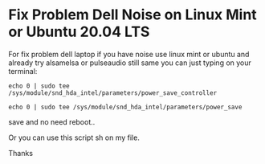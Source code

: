 # Fix Problem Dell Noise on Linux Mint or Ubuntu 20.04 LTS

For fix problem dell laptop if you have noise use linux mint or ubuntu and already try alsamelsa or pulseaudio still same you can just typing on your terminal:


```
echo 0 | sudo tee /sys/module/snd_hda_intel/parameters/power_save_controller

echo 0 | sudo tee /sys/module/snd_hda_intel/parameters/power_save
```

save and no need reboot..

Or you can use this script sh on my file.

Thanks 

